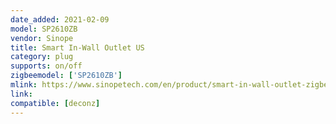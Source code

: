 ```yaml
---
date_added: 2021-02-09
model: SP2610ZB
vendor: Sinope
title: Smart In-Wall Outlet US
category: plug
supports: on/off
zigbeemodel: ['SP2610ZB']
mlink: https://www.sinopetech.com/en/product/smart-in-wall-outlet-zigbee/
link: 
compatible: [deconz]
---
```

